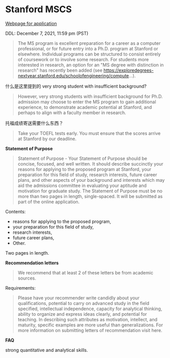 Stanford MSCS
=============

[Webpage for application](https://cs.stanford.edu/admissions/masters/general-information)

DDL: December 7, 2021, 11:59 pm (PST)

> The MS program is excellent preparation for a career as a computer professional, or for future entry into a Ph.D. program at Stanford or elsewhere. Individual programs can be structured to consist entirely of coursework or to involve some research. For students more interested in research, an option for an "MS degree with distinction in research" has recently been added (see https://exploredegrees-nextyear.stanford.edu/schoolofengineering/compute...).

什么是这里提到的 very strong student with insufficient background?

> However, very strong students with insufficient background for Ph.D. admission may choose to enter the MS program to gain additional experience, to demonstrate academic potential at Stanford, and perhaps to align with a faculty member in research. 


托福成绩寄送需要什么东西？

> Take your TOEFL tests early. You must ensure that the scores arrive at Stanford by our deadline. 

**Statement of Purpose**

> Statement of Purpose - Your Statement of Purpose should be concise, focused, and well written. It should describe succinctly your reasons for applying to the proposed program at Stanford, your preparation for this field of study, research interests, future career plans, and other aspects of your background and interests which may aid the admissions committee in evaluating your aptitude and motivation for graduate study. The Statement of Purpose must be no more than two pages in length, single-spaced. It will be submitted as part of the online application.

Contents:

- reasons for applying to the proposed program,
- your preparation for this field of study,
- research interests,
- future career plans,
- Other.

Two pages in length.


**Recommendation letters**

> We recommend that at least 2 of these letters be from academic sources. 

Requirements:

> Please have your recommender write candidly about your qualifications, potential to carry on advanced study in the field specified, intellectual independence, capacity for analytical thinking, ability to organize and express ideas clearly, and potential for teaching. In describing such attributes as motivation, intellect, and maturity, specific examples are more useful than generalizations. For more information on submitting letters of recommendation visit here.


**FAQ**

strong quantitative and analytical skills.
